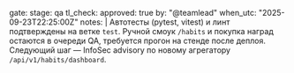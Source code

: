 gate:
  stage: qa
  tl_check:
    approved: true
    by: "@teamlead"
    when_utc: "2025-09-23T22:25:00Z"
  notes: |
    Автотесты (pytest, vitest) и линт подтверждены на ветке `test`.
    Ручной смоук `/habits` и покупка наград остаются в очереди QA, требуется прогон на стенде после деплоя.
    Следующий шаг — InfoSec advisory по новому агрегатору `/api/v1/habits/dashboard`.

